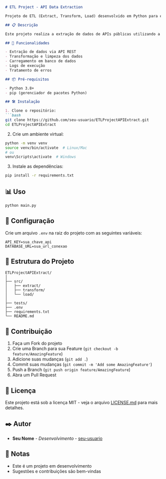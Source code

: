 ```markdown:README.md
# ETL Project - API Data Extraction

Projeto de ETL (Extract, Transform, Load) desenvolvido em Python para extrair dados de APIs, realizar transformações e carregar em um banco de dados.

## 📋 Descrição

Este projeto realiza a extração de dados de APIs públicas utilizando a biblioteca `requests`, processa as informações obtidas e as armazena em um banco de dados para análise posterior.

## 🚀 Funcionalidades

- Extração de dados via API REST
- Transformação e limpeza dos dados
- Carregamento em banco de dados
- Logs de execução
- Tratamento de erros

## 📦 Pré-requisitos

- Python 3.8+
- pip (gerenciador de pacotes Python)

## 🛠️ Instalação

1. Clone o repositório:
```bash
git clone https://github.com/seu-usuario/ETLProjectAPIExtract.git
cd ETLProjectAPIExtract
```

2. Crie um ambiente virtual:
```bash
python -m venv venv
source venv/bin/activate  # Linux/Mac
# ou
venv\Scripts\activate  # Windows
```

3. Instale as dependências:
```bash
pip install -r requirements.txt
```

## 📊 Uso

```python
python main.py
```

## 🔧 Configuração

Crie um arquivo `.env` na raiz do projeto com as seguintes variáveis:

```
API_KEY=sua_chave_api
DATABASE_URL=sua_url_conexao
```

## 📁 Estrutura do Projeto

```
ETLProjectAPIExtract/
│
├── src/
│   ├── extract/
│   ├── transform/
│   └── load/
│
├── tests/
├── .env
├── requirements.txt
└── README.md
```

## 🤝 Contribuição

1. Faça um Fork do projeto
2. Crie uma Branch para sua Feature (`git checkout -b feature/AmazingFeature`)
3. Adicione suas mudanças (`git add .`)
4. Commit suas mudanças (`git commit -m 'Add some AmazingFeature'`)
5. Push a Branch (`git push origin feature/AmazingFeature`)
6. Abra um Pull Request

## 📝 Licença

Este projeto está sob a licença MIT - veja o arquivo [LICENSE.md](LICENSE.md) para mais detalhes.

## ✒️ Autor

* **Seu Nome** - *Desenvolvimento* - [seu-usuario](https://github.com/seu-usuario)

## 📄 Notas

- Este é um projeto em desenvolvimento
- Sugestões e contribuições são bem-vindas
```
